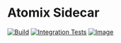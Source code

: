 <!--
SPDX-FileCopyrightText: 2023-present Intel Corporation
SPDX-License-Identifier: Apache-2.0
-->

# Atomix Sidecar

[![Build](https://img.shields.io/github/actions/workflow/status/micro-onos-revamped/atomix/sidecar-verify.yml)](https://github.com/micro-onos-revamped/atomix/actions/workflows/sidecar-verify.yml)
[![Integration Tests](https://img.shields.io/github/actions/workflow/status/micro-onos-revamped/atomix/sidecar-test.yml?label=integration%20tests)](https://github.com/micro-onos-revamped/atomix/actions/workflows/sidecar-test.yml)
[![Image](https://img.shields.io/docker/v/atomix/sidecar?label=release)](https://hub.docker.com/repository/docker/atomix/sidecar)
